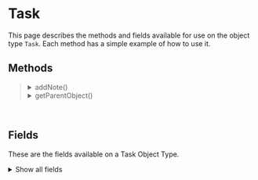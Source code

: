 # Task

This page describes the methods and fields available for use on the object type `Task`. Each method has a simple example of how to use it.

## Methods
<blockquote>
<!-- Start of section -->
  <!-- Start of method -->
  <details><summary> addNote() </summary>

  Adds a note to the task.

  Example:
  ```python
  import datetime

  seven_days_from_now = datetime.datetime.now() + datetime.timedelta(days=7)

  task.due_date = seven_days_from_now
  task.addNote("Extended due date of task by 7 days")
  ```
  </details>
  <!-- End of method -->

  <!-- Start of method -->
  <details><summary> getParentObject() </summary>

  Returns the incident object that this task belongs to. The incident object can then be modified.

  Example:
  ```python
  task.status = 'C'
  incident = task.getParentObject()
  incident.addNote("The task: {} has been closed.".format(task.name))
  ```
  </details>
  <!-- End of method -->

<!-- End of section -->
</blockquote>

<br>

## Fields

These are the fields available on a Task Object Type.

<details>
<summary>Show all fields</summary>

| Name | Display Name | Type | Notes |
|---|:---|:---|:---|
| active | Active | boolean |  |
| at_id | Automatic Task ID | number |  |
| attachments_count | Attachment count | number |  |
| cat_name | Category name | text |  |
| category_id | Category | select | The category of the task. |
| closed_date | Date Closed | datetimepicker |  |
| custom | Custom Task | boolean |  |
| description | Description | textarea |  |
| due_date | Due Date | datetimepicker |  |
| id | ID | number |  |
| inc_name | Incident name | text |  |
| init_date | Date Task Initiated | datetimepicker | Most recent date the task was added to an incident. |
| instr_text | Instructions (Deprecated) | textarea |  |
| instructions | Instructions | textarea |  |
| members | Members | multiselect_members |  |
| name | Name | text |  |
| notes_count | Notes count | number |  |
| owner_id | Owner | select_owner |  |
| phase_id | Phase | select | The phase of the task. |
| private | Private | boolean | Whether or not the task is private. |
| required | Required | boolean |  |
| status | Status | select |  |


</details>
